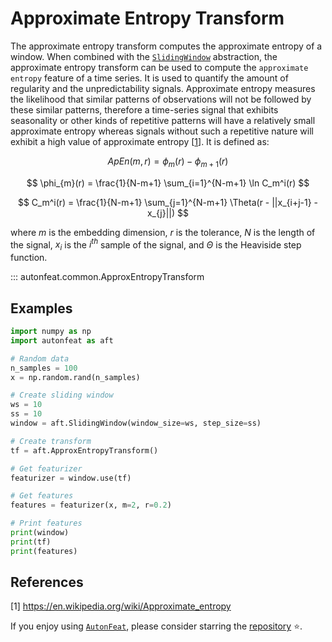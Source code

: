 <!-- 
MIT License

Copyright (c) 2023 Carnegie Mellon University, Auton Lab

Permission is hereby granted, free of charge, to any person obtaining a copy
of this software and associated documentation files (the "Software"), to deal
in the Software without restriction, including without limitation the rights
to use, copy, modify, merge, publish, distribute, sublicense, and/or sell
copies of the Software, and to permit persons to whom the Software is
furnished to do so, subject to the following conditions:

The above copyright notice and this permission notice shall be included in all
copies or substantial portions of the Software.

THE SOFTWARE IS PROVIDED "AS IS", WITHOUT WARRANTY OF ANY KIND, EXPRESS OR
IMPLIED, INCLUDING BUT NOT LIMITED TO THE WARRANTIES OF MERCHANTABILITY,
FITNESS FOR A PARTICULAR PURPOSE AND NONINFRINGEMENT. IN NO EVENT SHALL THE
AUTHORS OR COPYRIGHT HOLDERS BE LIABLE FOR ANY CLAIM, DAMAGES OR OTHER
LIABILITY, WHETHER IN AN ACTION OF CONTRACT, TORT OR OTHERWISE, ARISING FROM,
OUT OF OR IN CONNECTION WITH THE SOFTWARE OR THE USE OR OTHER DEALINGS IN THE
SOFTWARE.
-->

# Approximate Entropy Transform

The approximate entropy transform computes the approximate entropy of a window. When combined with the [`SlidingWindow`](../core/fixed_window.md) abstraction, the approximate entropy transform can be used to compute the `approximate entropy` feature of a time series. It is used to quantify the amount of regularity and the unpredictability signals. Approximate entropy measures the likelihood that similar patterns of observations will not be followed by these similar patterns, therefore a time-series signal that exhibits seasonality or other kinds of repetitive patterns will have a relatively small approximate entropy whereas signals without such a repetitive nature will exhibit a high value of approximate entropy [[1](https://en.wikipedia.org/wiki/Approximate_entropy)]. It is defined as:

$$
ApEn(m, r) = \phi_{m}(r) - \phi_{m+1}(r)
$$

$$
\phi_{m}(r) = \frac{1}{N-m+1} \sum_{i=1}^{N-m+1} \ln C_m^i(r)
$$

$$
C_m^i(r) = \frac{1}{N-m+1} \sum_{j=1}^{N-m+1} \Theta(r - ||x_{i+j-1} - x_{j}||)
$$

where $m$ is the embedding dimension, $r$ is the tolerance, $N$ is the length of the signal, $x_i$ is the $i^{th}$ sample of the signal, and $\Theta$ is the Heaviside step function.

::: autonfeat.common.ApproxEntropyTransform
      

## Examples

```python
import numpy as np
import autonfeat as aft

# Random data
n_samples = 100
x = np.random.rand(n_samples)

# Create sliding window
ws = 10
ss = 10
window = aft.SlidingWindow(window_size=ws, step_size=ss)

# Create transform
tf = aft.ApproxEntropyTransform()

# Get featurizer
featurizer = window.use(tf)

# Get features
features = featurizer(x, m=2, r=0.2)

# Print features
print(window)
print(tf)
print(features)
```

## References

[1] https://en.wikipedia.org/wiki/Approximate_entropy

If you enjoy using [`AutonFeat`](../../index.md), please consider starring the [repository](https://github.com/autonlab/AutonFeat) ⭐️.